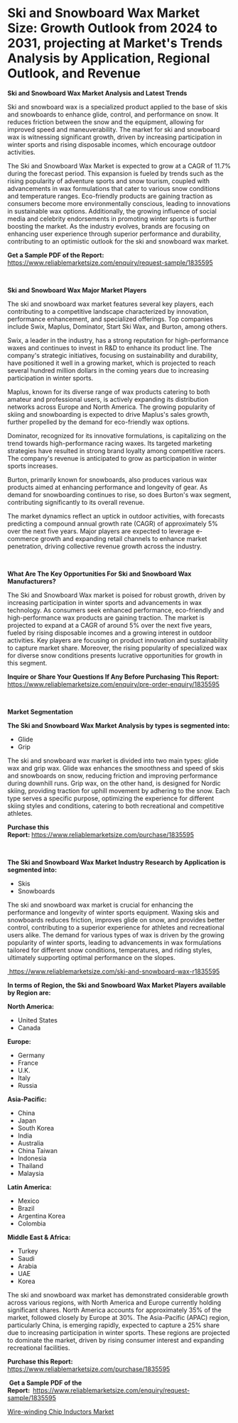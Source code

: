 <p><h1>Ski and Snowboard Wax Market Size: Growth Outlook from 2024 to 2031, projecting at Market's Trends Analysis by Application, Regional Outlook, and Revenue</h1></p><p><strong>Ski and Snowboard Wax Market Analysis and Latest Trends</strong></p>
<p><p>Ski and snowboard wax is a specialized product applied to the base of skis and snowboards to enhance glide, control, and performance on snow. It reduces friction between the snow and the equipment, allowing for improved speed and maneuverability. The market for ski and snowboard wax is witnessing significant growth, driven by increasing participation in winter sports and rising disposable incomes, which encourage outdoor activities.</p><p>The Ski and Snowboard Wax Market is expected to grow at a CAGR of 11.7% during the forecast period. This expansion is fueled by trends such as the rising popularity of adventure sports and snow tourism, coupled with advancements in wax formulations that cater to various snow conditions and temperature ranges. Eco-friendly products are gaining traction as consumers become more environmentally conscious, leading to innovations in sustainable wax options. Additionally, the growing influence of social media and celebrity endorsements in promoting winter sports is further boosting the market. As the industry evolves, brands are focusing on enhancing user experience through superior performance and durability, contributing to an optimistic outlook for the ski and snowboard wax market.</p></p>
<p><strong>Get a Sample PDF of the Report:&nbsp;</strong> <a href="https://www.reliablemarketsize.com/enquiry/request-sample/1835595?utm_campaign=1901&utm_medium=2&utm_source=Github&utm_content=ia&utm_term=31122024&utm_id=ski-and-snowboard-wax">https://www.reliablemarketsize.com/enquiry/request-sample/1835595</a></p>
<p>&nbsp;</p>
<p><strong>Ski and Snowboard Wax Major Market Players</strong></p>
<p><p>The ski and snowboard wax market features several key players, each contributing to a competitive landscape characterized by innovation, performance enhancement, and specialized offerings. Top companies include Swix, Maplus, Dominator, Start Ski Wax, and Burton, among others.</p><p>Swix, a leader in the industry, has a strong reputation for high-performance waxes and continues to invest in R&D to enhance its product line. The company's strategic initiatives, focusing on sustainability and durability, have positioned it well in a growing market, which is projected to reach several hundred million dollars in the coming years due to increasing participation in winter sports.</p><p>Maplus, known for its diverse range of wax products catering to both amateur and professional users, is actively expanding its distribution networks across Europe and North America. The growing popularity of skiing and snowboarding is expected to drive Maplus's sales growth, further propelled by the demand for eco-friendly wax options.</p><p>Dominator, recognized for its innovative formulations, is capitalizing on the trend towards high-performance racing waxes. Its targeted marketing strategies have resulted in strong brand loyalty among competitive racers. The company's revenue is anticipated to grow as participation in winter sports increases.</p><p>Burton, primarily known for snowboards, also produces various wax products aimed at enhancing performance and longevity of gear. As demand for snowboarding continues to rise, so does Burton's wax segment, contributing significantly to its overall revenue.</p><p>The market dynamics reflect an uptick in outdoor activities, with forecasts predicting a compound annual growth rate (CAGR) of approximately 5% over the next five years. Major players are expected to leverage e-commerce growth and expanding retail channels to enhance market penetration, driving collective revenue growth across the industry.</p></p>
<p>&nbsp;</p>
<p><strong>What Are The Key Opportunities For Ski and Snowboard Wax Manufacturers?</strong></p>
<p><p>The Ski and Snowboard Wax market is poised for robust growth, driven by increasing participation in winter sports and advancements in wax technology. As consumers seek enhanced performance, eco-friendly and high-performance wax products are gaining traction. The market is projected to expand at a CAGR of around 5% over the next five years, fueled by rising disposable incomes and a growing interest in outdoor activities. Key players are focusing on product innovation and sustainability to capture market share. Moreover, the rising popularity of specialized wax for diverse snow conditions presents lucrative opportunities for growth in this segment.</p></p>
<p><strong>Inquire or Share Your Questions If Any Before Purchasing This Report:</strong> <a href="https://www.reliablemarketsize.com/enquiry/pre-order-enquiry/1835595?utm_campaign=1901&utm_medium=2&utm_source=Github&utm_content=ia&utm_term=31122024&utm_id=ski-and-snowboard-wax">https://www.reliablemarketsize.com/enquiry/pre-order-enquiry/1835595</a></p>
<p>&nbsp;</p>
<p><strong>Market Segmentation</strong></p>
<p><strong>The Ski and Snowboard Wax Market Analysis by types is segmented into:</strong></p>
<p><ul><li>Glide</li><li>Grip</li></ul></p>
<p><p>The ski and snowboard wax market is divided into two main types: glide wax and grip wax. Glide wax enhances the smoothness and speed of skis and snowboards on snow, reducing friction and improving performance during downhill runs. Grip wax, on the other hand, is designed for Nordic skiing, providing traction for uphill movement by adhering to the snow. Each type serves a specific purpose, optimizing the experience for different skiing styles and conditions, catering to both recreational and competitive athletes.</p></p>
<p><strong>Purchase this Report:&nbsp;</strong><a href="https://www.reliablemarketsize.com/purchase/1835595?utm_campaign=1901&utm_medium=2&utm_source=Github&utm_content=ia&utm_term=31122024&utm_id=ski-and-snowboard-wax">https://www.reliablemarketsize.com/purchase/1835595</a></p>
<p>&nbsp;</p>
<p><strong>The Ski and Snowboard Wax Market Industry Research by Application is segmented into:</strong></p>
<p><ul><li>Skis</li><li>Snowboards</li></ul></p>
<p><p>The ski and snowboard wax market is crucial for enhancing the performance and longevity of winter sports equipment. Waxing skis and snowboards reduces friction, improves glide on snow, and provides better control, contributing to a superior experience for athletes and recreational users alike. The demand for various types of wax is driven by the growing popularity of winter sports, leading to advancements in wax formulations tailored for different snow conditions, temperatures, and riding styles, ultimately supporting optimal performance on the slopes.</p></p>
<p><a href="https://www.reliablemarketsize.com/ski-and-snowboard-wax-r1835595?utm_campaign=1901&utm_medium=2&utm_source=Github&utm_content=ia&utm_term=31122024&utm_id=ski-and-snowboard-wax">&nbsp;https://www.reliablemarketsize.com/ski-and-snowboard-wax-r1835595</a></p>
<p><strong>In terms of Region, the Ski and Snowboard Wax Market Players available by Region are:</strong></p>
<p>
    <p> <strong> North America: </strong>
        <ul>
            <li>United States</li>
            <li>Canada</li>
        </ul>
        </p> 
    <p> <strong> Europe: </strong>
        <ul>
            <li>Germany</li>
            <li>France</li>
            <li>U.K.</li>
            <li>Italy</li>
            <li>Russia</li>
        </ul>
        </p> 
    <p> <strong> Asia-Pacific: </strong>
        <ul>
            <li>China</li>
            <li>Japan</li>
            <li>South Korea</li>
            <li>India</li>
            <li>Australia</li>
            <li>China Taiwan</li>
            <li>Indonesia</li>
            <li>Thailand</li>
            <li>Malaysia</li>
        </ul>
        </p> 
    <p> <strong> Latin America: </strong>
        <ul>
            <li>Mexico</li>
            <li>Brazil</li>
            <li>Argentina Korea</li>
            <li>Colombia</li>
        </ul>
        </p> 
    <p> <strong> Middle East & Africa: </strong>
        <ul>
            <li>Turkey</li>
            <li>Saudi</li>
            <li>Arabia</li>
            <li>UAE</li>
            <li>Korea</li>
        </ul>
    </p>
    </p>
<p><p>The ski and snowboard wax market has demonstrated considerable growth across various regions, with North America and Europe currently holding significant shares. North America accounts for approximately 35% of the market, followed closely by Europe at 30%. The Asia-Pacific (APAC) region, particularly China, is emerging rapidly, expected to capture a 25% share due to increasing participation in winter sports. These regions are projected to dominate the market, driven by rising consumer interest and expanding recreational facilities.</p></p>
<p><strong>Purchase this Report: </strong><a href="https://www.reliablemarketsize.com/purchase/1835595?utm_campaign=1901&utm_medium=2&utm_source=Github&utm_content=ia&utm_term=31122024&utm_id=ski-and-snowboard-wax">https://www.reliablemarketsize.com/purchase/1835595</a></p>
<p>&nbsp;<strong>Get a Sample PDF of the Report:&nbsp;&nbsp;</strong><a href="https://www.reliablemarketsize.com/enquiry/request-sample/1835595?utm_campaign=1901&utm_medium=2&utm_source=Github&utm_content=ia&utm_term=31122024&utm_id=ski-and-snowboard-wax">https://www.reliablemarketsize.com/enquiry/request-sample/1835595</a></p>
<p><strong></strong></p>
<p><p><a href="https://github.com/AKSHATREPORTPRIME/Market-Research-Report-List-6/blob/main/wire-winding-chip-inductors-market.md?utm_campaign=1901&utm_medium=2&utm_source=Github&utm_content=ia&utm_term=31122024&utm_id=ski-and-snowboard-wax">Wire-winding Chip Inductors Market</a></p></p>